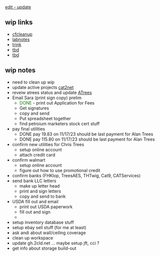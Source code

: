 [edit - update](https://github.com/christrees/wip/edit/main/overview/README.md)

## wip links

- [cfcleanup](../cfcleanup/README.md)
- [labnotes](../labnotes/README.md)
- [trink](../trink/README.md)
- [tbd]()
- [tbd]()

## wip notes
- need to clean up wip
- update active projects [cat2net](https://docs.google.com/spreadsheets/d/1LdyZlFieSd_1APTbG0QahfwZgqBaA9PigO9_5SPSkmk/edit#gid=1059973145)
- reveiw atrees status and update [ATrees](https://docs.google.com/spreadsheets/d/1sVNsv94ElpAdqkYESXIWeJblifBpcVuhkhG20xJYIB0/edit#gid=0)
- Email Sara (print sign copy) prelim
  - <span style="color:green">DONE</span> - print out Application for Fees
  - Get signatures
  - copy and send
  - Put spreadsheet together
  - find petroium marketers stock cert stuff
- pay final utilities
  - DONE pay 19.83 on 11/17/23 should be last payment for Alan Trees
  - DONE pay 115.80 on 11/17/23 should be last payment for Alan Trees
- confirm new utilities for Chris Trees
  - setup online account
  - attach credit card
- confirm walmart
  - setup online account
  - figure out how to use promotional credit
- confirm banks (FHKlop, TreesAES, THTwig, Cat9, CATServices)
- send bank LLC letters
  - make up letter head
  - print and sign letters
  - copy and send to bank
- USDA fill out and email
  - print out USDA paperwork
  - fill out and sign
  - 
- setup inventory database stuff
- setup ebay sell stuff (for me at least)
- ask andi about wall/ceiling coverage
- clean up workspace
- update gh.2cld.net ... maybe setup jft, cci ?
- get info about storage build-out
